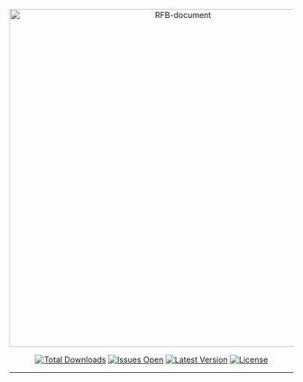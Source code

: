 <p align="center">
    <img src="https://banners.beyondco.de/RFB%20Document.png?theme=light&packageManager=composer+require&packageName=tongedev%2Frfb-document&pattern=architect&style=style_1&description=+valide%2Fgere%2Fformate+um+n%C3%BAmero+de+RG%2FCPF&md=1&showWatermark=0&fontSize=100px&images=identification" width="600" alt="RFB-document">
    <p align="center">
        <a href="https://packagist.org/packages/tongedev/rfb-document"><img alt="Total Downloads" src="http://poser.pugx.org/tongedev/rfb-document/downloads"></a>
        <a href="https://github.com/tongedev/rfb-document/issues"><img alt="Issues Open" src="https://img.shields.io/github/issues/tongedev/rfb-document"></a>
        <a href="https://packagist.org/packages/tongedev/rfb-document"><img alt="Latest Version" src="http://poser.pugx.org/tongedev/rfb-document/version"></a>
        <a href="https://github.com/tongedev/rfb-document/LICENCE"><img alt="License" src="https://img.shields.io/github/license/tongedev/rfb-document"></a>
    </p>
</p>


------
